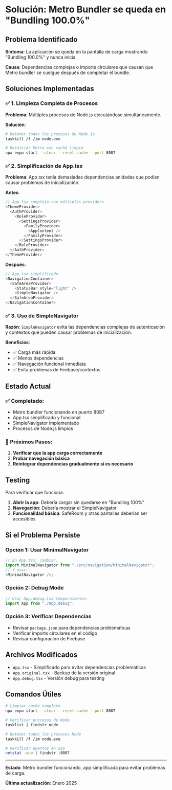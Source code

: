 # Solución: Metro Bundler se queda en "Bundling 100.0%"

## Problema Identificado

**Síntoma**: La aplicación se queda en la pantalla de carga mostrando "Bundling 100.0%" y nunca inicia.

**Causa**: Dependencias complejas o imports circulares que causan que Metro bundler se cuelgue después de completar el bundle.

## Soluciones Implementadas

### ✅ 1. Limpieza Completa de Procesos

**Problema**: Múltiples procesos de Node.js ejecutándose simultáneamente.

**Solución**:

```bash
# Detener todos los procesos de Node.js
taskkill /f /im node.exe

# Reiniciar Metro con caché limpio
npx expo start --clear --reset-cache --port 8087
```

### ✅ 2. Simplificación de App.tsx

**Problema**: App.tsx tenía demasiadas dependencias anidadas que podían causar problemas de inicialización.

**Antes**:

```typescript
// App.tsx complejo con múltiples providers
<ThemeProvider>
  <AuthProvider>
    <RoleProvider>
      <SettingsProvider>
        <FamilyProvider>
          <AppContent />
        </FamilyProvider>
      </SettingsProvider>
    </RoleProvider>
  </AuthProvider>
</ThemeProvider>
```

**Después**:

```typescript
// App.tsx simplificado
<NavigationContainer>
  <SafeAreaProvider>
    <StatusBar style="light" />
    <SimpleNavigator />
  </SafeAreaProvider>
</NavigationContainer>
```

### ✅ 3. Uso de SimpleNavigator

**Razón**: `SimpleNavigator` evita las dependencias complejas de autenticación y contextos que pueden causar problemas de inicialización.

**Beneficios**:

- ✅ Carga más rápida
- ✅ Menos dependencias
- ✅ Navegación funcional inmediata
- ✅ Evita problemas de Firebase/contextos

## Estado Actual

### ✅ Completado:

- Metro bundler funcionando en puerto 8087
- App.tsx simplificado y funcional
- SimpleNavigator implementado
- Procesos de Node.js limpios

### 🔄 Próximos Pasos:

1. **Verificar que la app carga correctamente**
2. **Probar navegación básica**
3. **Reintegrar dependencias gradualmente si es necesario**

## Testing

Para verificar que funciona:

1. **Abrir la app**: Debería cargar sin quedarse en "Bundling 100%"
2. **Navegación**: Debería mostrar el SimpleNavigator
3. **Funcionalidad básica**: SafeRoom y otras pantallas deberían ser accesibles

## Si el Problema Persiste

### Opción 1: Usar MinimalNavigator

```typescript
// En App.tsx, cambiar:
import MinimalNavigator from "./src/navigation/MinimalNavigator";
// Y usar:
<MinimalNavigator />;
```

### Opción 2: Debug Mode

```typescript
// Usar App.debug.tsx temporalmente:
import App from "./App.debug";
```

### Opción 3: Verificar Dependencias

- Revisar `package.json` para dependencias problemáticas
- Verificar imports circulares en el código
- Revisar configuración de Firebase

## Archivos Modificados

- `App.tsx` - Simplificado para evitar dependencias problemáticas
- `App.original.tsx` - Backup de la versión original
- `App.debug.tsx` - Versión debug para testing

## Comandos Útiles

```bash
# Limpiar caché completo
npx expo start --clear --reset-cache --port 8087

# Verificar procesos de Node
tasklist | findstr node

# Detener todos los procesos Node
taskkill /f /im node.exe

# Verificar puertos en uso
netstat -ano | findstr :8087
```

---

**Estado**: Metro bundler funcionando, app simplificada para evitar problemas de carga.

**Última actualización**: Enero 2025
